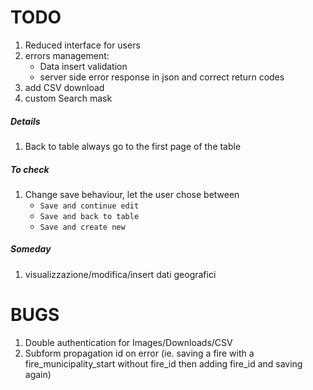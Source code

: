 TODO
====

1. Reduced interface for users
1. errors management:
    - Data insert validation
    - server side error response in json and correct return codes
1. add CSV download
1. custom Search mask

##### Details
1. Back to table always go to the first page of the table


##### To check
1. Change save behaviour, let the user chose between 
    - `Save and continue edit`
    - `Save and back to table`
    - `Save and create new`

##### Someday
1. visualizzazione/modifica/insert dati geografici

BUGS
===
1. Double authentication for Images/Downloads/CSV
1. Subform propagation id on error (ie. saving a fire with a fire_municipality_start without fire_id then adding fire_id and saving again)